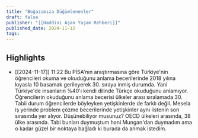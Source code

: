 ```yaml
---
title: "Boğazımıza Düğümlenenler"
draft: false
publisher: "[[Haddini Aşan Yaşam Rehberi]]"
published_date: 2024-11-12
tags:
---
```



## Highlights
* [[2024-11-17]] 11:22  Bu PİSA'nın araştırmasına göre Türkiye'nin öğrencileri okuma ve okuduğunu anlama becerilerinde 2018 yılına kıyasla 10 basamak gerileyerek 30. sıraya inmiş durumda. Yani Türkiye'de insanların %40'ı kendi dilinde Türkçe okuduğunu anlamıyor. Öğrencilerin okuduğunu anlama becerisi ülkeler arası sıralamada 30. Tabii durum öğrencilerde böyleyken yetişkinlerde de farklı değil. Mesela iş yerinde problem çözme becerilerinde yetişkinler aynı listenin son sırasında yer alıyor. Düşünebiliyor musunuz? OECD ülkeleri arasında, 38 ülke arasında. Tabi bunları duymuştum hani Mungan'dan duymadım ama o kadar güzel bir noktaya bağladı ki burada da anmak istedim.

